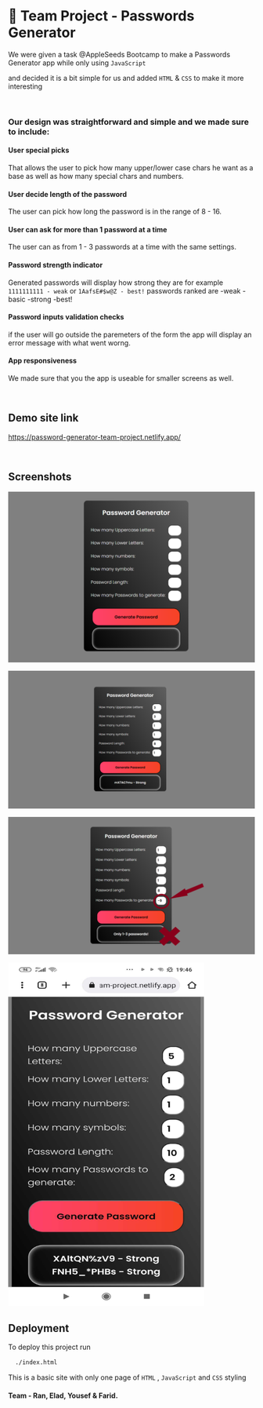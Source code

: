# 🚀 Team Project - Passwords Generator
We were given a task @AppleSeeds Bootcamp to make a Passwords Generator app while only using ```JavaScript```

and decided it is a bit simple for us and added ```HTML``` & ```CSS``` to make it more interesting

<br />

### Our design was straightforward and simple and we made sure to include:


#### User special picks 
That allows the user to pick how many upper/lower case chars he want as a base as well as how many special chars and numbers.

#### User decide length of the password
The user can pick how long the password is in the range of 8 - 16.

#### User can ask for more than 1 password at a time
The user can as from 1 - 3 passwords at a time with the same settings.

#### Password strength indicator
Generated passwords will display how strong they are for example ```1111111111 - weak``` or ```1AafsE#$w@Z - best!```
passwords ranked are  -weak  -basic -strong  -best!

#### Password inputs validation checks
if the user will go outside the paremeters of the form the app will display an error message with what went worng.

#### App responsiveness
We made sure that you the app is useable for smaller screens as well.

<br />


## Demo site link

https://password-generator-team-project.netlify.app/


<br />


## Screenshots

![Alt text](images/screen-1.png?raw=true "Title") 

![plot](./images/screen-2.png) 

![plot](./images/screen-3.png) 

<img src="./images/screen-4.jpg" width="400" height="700" />

## Deployment

To deploy this project run

```bash
  ./index.html
```
This is a basic site with only one page of ```HTML``` , ```JavaScript``` and ```CSS``` styling

#### Team - Ran, Elad, Yousef & Farid.
